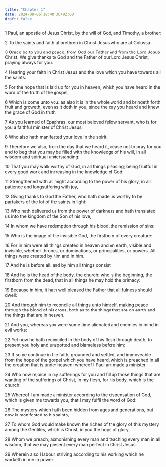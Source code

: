 ```yaml
---
title: "Chapter 1"
date: 2024-09-06T18:40:36+02:00
draft: false
---
```




1 Paul, an apostle of Jesus Christ, by the will of God, and Timothy, a brother:

2 To the saints and faithful brethren in Christ Jesus who are at Colossa.

3 Grace be to you and peace, from God our Father and from the Lord Jesus Christ. We give thanks to God and the Father of our Lord Jesus Christ, praying always for you.

4 Hearing your faith in Christ Jesus and the love which you have towards all the saints.

5 For the hope that is laid up for you in heaven, which you have heard in the word of the truth of the gospel,

6 Which is come unto you, as also it is in the whole world and bringeth forth fruit and groweth, even as it doth in you, since the day you heard and knew the grace of God in truth.

7 As you learned of Epaphras, our most beloved fellow servant, who is for you a faithful minister of Christ Jesus;

8 Who also hath manifested your love in the spirit.

9 Therefore we also, from the day that we heard it, cease not to pray for you and to beg that you may be filled with the knowledge of his will, in all wisdom and spiritual understanding:

10 That you may walk worthy of God, in all things pleasing; being fruitful in every good work and increasing in the knowledge of God:

11 Strengthened with all might according to the power of his glory, in all patience and longsuffering with joy,

12 Giving thanks to God the Father, who hath made us worthy to be partakers of the lot of the saints in light:

13 Who hath delivered us from the power of darkness and hath translated us into the kingdom of the Son of his love,

14 In whom we have redemption through his blood, the remission of sins:

15 Who is the image of the invisible God, the firstborn of every creature:

16 For in him were all things created in heaven and on earth, visible and invisible, whether thrones, or dominations, or principalities, or powers. All things were created by him and in him.

17 And he is before all: and by him all things consist.

18 And he is the head of the body, the church: who is the beginning, the firstborn from the dead, that in all things he may hold the primacy:

19 Because in him, it hath well pleased the Father that all fulness should dwell:

20 And through him to reconcile all things unto himself, making peace through the blood of his cross, both as to the things that are on earth and the things that are in heaven.

21 And you, whereas you were some time alienated and enemies in mind in evil works:

22 Yet now he hath reconciled in the body of his flesh through death, to present you holy and unspotted and blameless before him:

23 If so ye continue in the faith, grounded and settled, and immoveable from the hope of the gospel which you have heard, which is preached in all the creation that is under heaven: whereof I Paul am made a minister.

24 Who now rejoice in my sufferings for you and fill up those things that are wanting of the sufferings of Christ, in my flesh, for his body, which is the church:

25 Whereof I am made a minister according to the dispensation of God, which is given me towards you, that I may fulfil the word of God:

26 The mystery which hath been hidden from ages and generations, but now is manifested to his saints,

27 To whom God would make known the riches of the glory of this mystery among the Gentiles, which is Christ, in you the hope of glory.

28 Whom we preach, admonishing every man and teaching every man in all wisdom, that we may present every man perfect in Christ Jesus.

29 Wherein also I labour, striving according to his working which he worketh in me in power.

